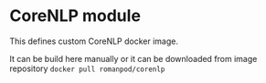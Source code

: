 # CoreNLP module

This defines custom CoreNLP docker image.

It can be build here manually or it can be downloaded from image repository `docker pull romanpod/corenlp`
